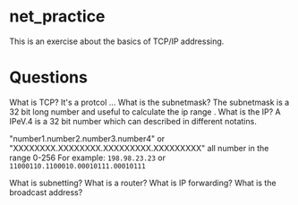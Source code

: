 # net_practice
This is an exercise about the basics of TCP/IP addressing.

# Questions
What is TCP?
It's a protcol ...
What is the subnetmask?
The subnetmask is a 32 bit long number and useful to calculate the ip range .
What is the IP?
A IPeV.4 is a 32 bit number which can described in different notatins.  

"number1.number2.number3.number4" or "XXXXXXXX.XXXXXXXX.XXXXXXXXX.XXXXXXXXX"
all number in the range 0-256
For example:
```198.98.23.23``` or ```11000110.1100010.00010111.00010111```


What is subnetting?
What is a router?
What is IP forwarding?
What is the broadcast address?
